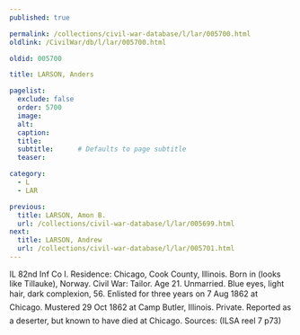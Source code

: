 ```yaml
---
published: true

permalink: /collections/civil-war-database/l/lar/005700.html
oldlink: /CivilWar/db/l/lar/005700.html

oldid: 005700

title: LARSON, Anders

pagelist:
  exclude: false
  order: 5700
  image: 
  alt:
  caption:
  title:
  subtitle:      # Defaults to page subtitle
  teaser:

category: 
  - L 
  - LAR

previous:
  title: LARSON, Amon B.
  url: /collections/civil-war-database/l/lar/005699.html  
next:
  title: LARSON, Andrew
  url: /collections/civil-war-database/l/lar/005701.html   
---
```

IL 82nd Inf Co I. Residence: Chicago, Cook County, Illinois. Born in (looks like Tillauke), Norway. Civil War: Tailor. Age 21. Unmarried. Blue eyes, light hair, dark complexion, 5&#146;6&#148;. Enlisted for three years on 7 Aug 1862 at Chicago. Mustered 29 Oct 1862 at Camp Butler, Illinois. Private. &#147;Reported as a deserter, but known to have died at Chicago.&#148; Sources: (ILSA reel 7 p73)